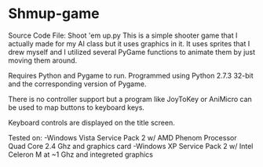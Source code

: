 # Shmup-game

Source Code File: Shoot 'em up.py
This is a simple shooter game that I actually made for my AI class but it uses graphics in it.  It uses sprites that I drew myself and I utilized several PyGame functions to animate them by just moving them around.



Requires Python and Pygame to run.
Programmed using Python 2.7.3 32-bit and the corresponding version of Pygame.

There is no controller support but a program like JoyToKey or AniMicro can be used to map buttons to keyboard keys.

Keyboard controls are displayed on the title screen.

Tested on:
-Windows Vista Service Pack 2 w/ AMD Phenom Processor Quad Core 2.4 Ghz and graphics card
-Windows XP Service Pack 2 w/ Intel Celeron M at ~1 Ghz and integreted graphics
